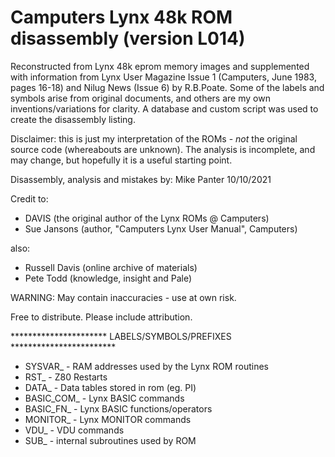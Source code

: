 Camputers Lynx 48k ROM disassembly (version L014)
=================================================

Reconstructed from Lynx 48k eprom memory images and supplemented with information 
from Lynx User Magazine Issue 1 (Camputers, June 1983, pages 16-18) and Nilug News
(Issue 6) by R.B.Poate. Some of the labels and symbols arise from original 
documents, and others are my own inventions/variations for clarity. A database 
and custom script was used to create the disassembly listing.

Disclaimer: this is just my interpretation of the ROMs - *not* the original source
code (whereabouts are unknown). The analysis is incomplete, and may change, but 
hopefully it is a useful starting point.

Disassembly, analysis and mistakes by: Mike Panter 10/10/2021

Credit to: 
 - DAVIS (the original author of the Lynx ROMs @ Camputers)
 - Sue Jansons (author, "Camputers Lynx User Manual", Camputers)

also: 
 - Russell Davis (online archive of materials) 
 - Pete Todd (knowledge, insight and Pale)

WARNING: May contain inaccuracies - use at own risk.

Free to distribute. Please include attribution.

********************** LABELS/SYMBOLS/PREFIXES ************************

 - SYSVAR_     - RAM addresses used by the Lynx ROM routines
 - RST_        - Z80 Restarts
 - DATA_       - Data tables stored in rom (eg. PI)
 - BASIC_COM_  - Lynx BASIC commands
 - BASIC_FN_   - Lynx BASIC functions/operators
 - MONITOR_    - Lynx MONITOR commands
 - VDU_        - VDU commands
 - SUB_        - internal subroutines used by ROM

